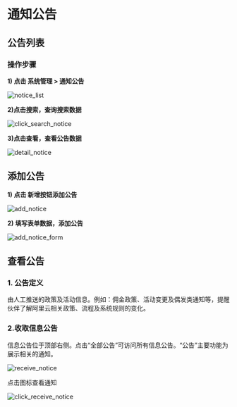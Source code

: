 # 通知公告

## 公告列表

### 操作步骤

**1) 点击 系统管理 > 通知公告**

![notice_list](/docs-assets/img/system/notice/notice_list.png)

**2)点击搜索，查询搜索数据**

![click_search_notice](/docs-assets/img/system/notice/click_search_notice.png)

**3)点击查看，查看公告数据**

![detail_notice](/docs-assets/img/system/notice/detail_notice.png)


## 添加公告


**1) 点击 新增按钮添加公告**


![add_notice](/docs-assets/img/system/notice/add_notice.png)

**2) 填写表单数据，添加公告**

![add_notice_form](/docs-assets/img/system/notice/add_notice_form.png)

## 查看公告

### 1. 公告定义

由人工推送的政策及活动信息。例如：佣金政策、活动变更及偶发类通知等，提醒伙伴了解阿里云相关政策、流程及系统规则的变化。

### 2.收取信息公告

信息公告位于顶部右侧。点击“全部公告”可访问所有信息公告。“公告”主要功能为展示相关的通知。

![receive_notice](/docs-assets/img/system/notice/receive_notice.png)

点击图标查看通知

![click_receive_notice](/docs-assets/img/system/notice/click_receive_notice.png)